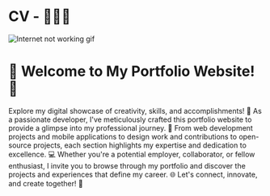 #  CV - 👨‍💼💼 

![Internet not working gif](https://abuzar-061.github.io/CV/CV.jpg)


# **👋 Welcome to My Portfolio Website! 💼**

Explore my digital showcase of creativity, skills, and accomplishments! 🌟 As a passionate developer, I've meticulously crafted this portfolio website to provide a glimpse into my professional journey. 🚀 From web development projects and mobile applications to design work and contributions to open-source projects, each section highlights my expertise and dedication to excellence. 💻 Whether you're a potential employer, collaborator, or fellow enthusiast, I invite you to browse through my portfolio and discover the projects and experiences that define my career. 🌐 Let's connect, innovate, and create together! 🤝
